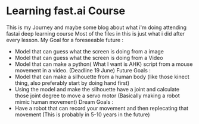 # Learning fast.ai Course
This is my Journey and maybe some blog about what i'm doing attending fastai deep learning course
Most of the files in this is just what i did after every lesson.
My Goal for a foreseeable future :
- Model that can guess what the screen is doing from a image
- Model that can guess what the screen is doing from a Video
- Model that can make a python( What I want is AHK) script from a mouse movement in a video. (Deadline 19 June)
Future Goals :
- Model that can make a silhouette from a human body (like those kinect thing, also preferably start by doing hand first)
- Using the model and make the silhouette have a joint and calculate those joint degree to move a servo motor (Basically making a robot mimic human movement)
Dream Goals :
- Have a robot that can record your movement and then replecating that movement (This is probably in 5-10 years in the future)
